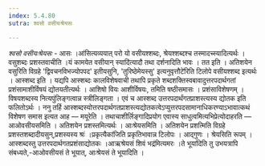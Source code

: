 ```yaml
---
index: 5.4.80
sutra: श्वसो वसीयःश्रेयसः

---
```

_श्वसो वसीयःश्रेयसः_ - आसः ।आ॑सित्यव्ययात् परो यो वसीयश्शब्दः, श्रेयश्शब्दश्च तस्मादच्स्यादित्यर्थः । वसुशब्दः प्रशस्तवाचीति ।यं कामयेत वसीयान् स्यादि॑त्यादौ तथा दर्शनादिति भावः । तत इति । अतिशयेन वसुरिति विग्रहे 'द्विवचनविभज्योपपद' इतीयसुनि, 'तुरिष्ठेमेयस्सु' इत्यनुवृत्तौटे॑रिति टिलोपे वसीयश्शब्द इत्यर्थः । आस्शब्द इति । यद्यपि आस्शब्दः कालविशेषवाची तथापि प्रकृते शब्दशक्तिस्वबावादुत्तरपदार्थगतां प्रशंसामाशीर्विषयं द्योतयतीत्यर्थः । आशिषो वियः आशीर्विषयः, तमिति षष्ठीसमासः । प्रशंसाविशेषणम् । विषयशब्दस्य नित्यपुंलिङ्गत्वान्न स्त्रीलिङ्गता । एवं च आस्शब्द उत्तरपदार्थंगतप्राशस्त्यस्य द्योतक इति फलितोऽर्थः । ननु तर्हि आस्शब्दस्योत्तरपदार्थगतप्राशस्त्यद्योतकत्वेऽप्युत्तरपदसामानाधिकरण्याऽभावात्कथं विशेषण समास इत्यत आह — मयूरेति । तथाचाशीर्लिङ्गादिप्रयोग एवास्य साधुत्वमित्यभिप्रेत्योदाहरति — आओवसीयसमिति । अतिशयेन प्रशस्तमित्यर्थः । आःश्रेयसमिति । अतिशयेन प्रशत्मिति विग्रहे प्रशस्तशब्दादीयसुन्,प्रशस्यस्य श्रः॑ ।प्रकृत्यैका॑जिति प्रकृतिभावान्न टिलोपः । आद्गुणः । श्रेयसिति रूपम् । आस्शब्दस्तु उत्तरपदार्थगतप्रशंसाद्योतकः ।आऋश्रेयसं शिवं भद्र॑मित्यमरः ।ते भूया॑दिति तु उभयत्रापि संबध्यते,-आओवसीयसं ते भूयात्, आःश्रेयसं ते भूयादिति । 